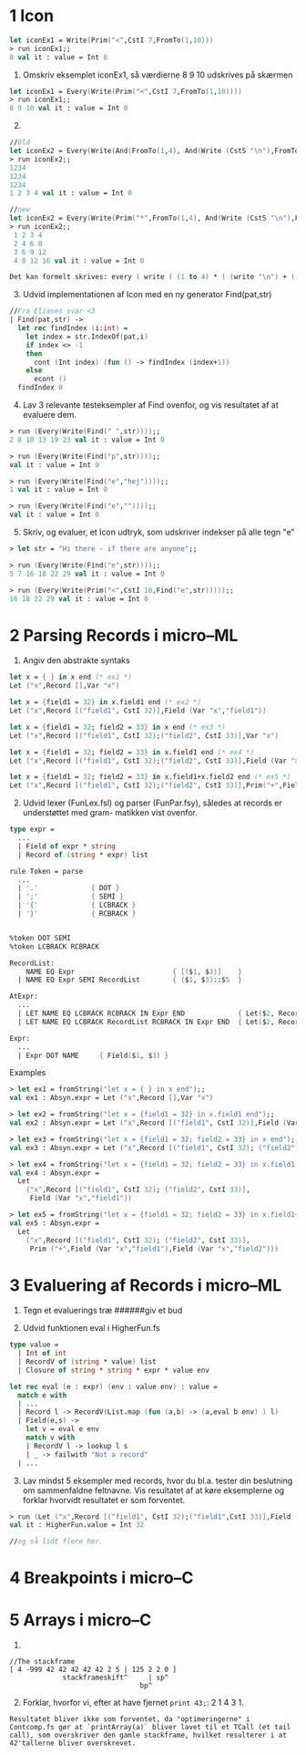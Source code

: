 # 1 Icon

```fsharp
let iconEx1 = Write(Prim("<",CstI 7,FromTo(1,10)))
> run iconEx1;;
8 val it : value = Int 8
```

1) Omskriv eksemplet iconEx1, så værdierne 8 9 10 udskrives på skærmen
```fsharp
let iconEx1 = Every(Write(Prim("<",CstI 7,FromTo(1,10))))
> run iconEx1;;
8 9 10 val it : value = Int 0
````

2) 
```fsharp
//Old
let iconEx2 = Every(Write(And(FromTo(1,4), And(Write (CstS "\n"),FromTo(1,4)))))
> run iconEx2;;
1234
1234
1234
1 2 3 4 val it : value = Int 0

//new
let iconEx2 = Every(Write(Prim("*",FromTo(1,4), And(Write (CstS "\n"),FromTo(1,4)))))
> run iconEx2;;
 1 2 3 4
 2 4 6 8
 3 6 9 12
 4 8 12 16 val it : value = Int 0

Det kan formelt skrives: every ( write ( (1 to 4) * ( (write "\n") + ( 1 to 4))))
```

3) Udvid implementationen af Icon med en ny generator Find(pat,str)
```fsharp
//Fra Eliases svar <3 
| Find(pat,str) ->
  let rec findIndex (i:int) =
    let index = str.IndexOf(pat,i) 
    if index <> -1
    then
      cont (Int index) (fun () -> findIndex (index+1))
    else
      econt ()
  findIndex 0   
```

4) Lav 3 relevante testeksempler af Find ovenfor, og vis resultatet af at evaluere dem.
```fsharp
> run (Every(Write(Find(" ",str))));;
2 8 10 13 19 23 val it : value = Int 0

> run (Every(Write(Find("p",str))));;
val it : value = Int 0

> run (Every(Write(Find("e","hej"))));;
1 val it : value = Int 0

> run (Every(Write(Find("e",""))));;
val it : value = Int 0
````

5) Skriv, og evaluer, et Icon udtryk, som udskriver indekser på alle tegn "e"
```fsharp
> let str = "Hi there - if there are anyone";;

> run (Every(Write(Find("e",str))));;
5 7 16 18 22 29 val it : value = Int 0

> run (Every(Write(Prim("<",CstI 10,Find("e",str)))));;
16 18 22 29 val it : value = Int 0
```

# 2 Parsing Records i micro–ML

1) Angiv den abstrakte syntaks
```fsharp
let x = { } in x end (* ex1 *)
Let ("x",Record [],Var "x")

let x = {field1 = 32} in x.field1 end (* ex2 *)
Let ("x",Record [("field1", CstI 32)],Field (Var "x","field1"))

let x = {field1 = 32; field2 = 33} in x end (* ex3 *)
Let ("x",Record [("field1", CstI 32);("field2", CstI 33)],Var "x")

let x = {field1 = 32; field2 = 33} in x.field1 end (* ex4 *)
Let ("x",Record [("field1", CstI 32);("field2", CstI 33)],Field (Var "x","field1"))

let x = {field1 = 32; field2 = 33} in x.field1+x.field2 end (* ex5 *)
Let ("x",Record [("field1", CstI 32);("field2", CstI 33)],Prim("+",Field (Var "x","field1"),Field (Var "x","field1")))
```

2) Udvid lexer (FunLex.fsl) og parser (FunPar.fsy), således at records er understøttet med gram-
matikken vist ovenfor.

```fsharp
type expr = 
  ...
  | Field of expr * string
  | Record of (string * expr) list
```

```fsharp
rule Token = parse
  ...
  | '.'             { DOT }
  | ';'             { SEMI }
  | '{'             { LCBRACK }
  | '}'             { RCBRACK }
```

```fsharp

%token DOT SEMI
%token LCBRACK RCBRACK

RecordList:
    NAME EQ Expr                        { [($1, $3)]    }
  | NAME EQ Expr SEMI RecordList        { ($1, $3)::$5  }

AtExpr:
  ...
  | LET NAME EQ LCBRACK RCBRACK IN Expr END             { Let($2, Record([]), $7) }
  | LET NAME EQ LCBRACK RecordList RCBRACK IN Expr END  { Let($2, Record($5), $8) }

Expr:
  ...
  | Expr DOT NAME     { Field($1, $3) }

```

Examples
```fsharp
> let ex1 = fromString("let x = { } in x end");;
val ex1 : Absyn.expr = Let ("x",Record [],Var "x")

> let ex2 = fromString("let x = {field1 = 32} in x.field1 end");;
val ex2 : Absyn.expr = Let ("x",Record [("field1", CstI 32)],Field (Var "x","field1"))

> let ex3 = fromString("let x = {field1 = 32; field2 = 33} in x end");;
val ex3 : Absyn.expr = Let ("x",Record [("field1", CstI 32); ("field2", CstI 33)],Var "x")

> let ex4 = fromString("let x = {field1 = 32; field2 = 33} in x.field1 end");;
val ex4 : Absyn.expr =
  Let
    ("x",Record [("field1", CstI 32); ("field2", CstI 33)],
     Field (Var "x","field1"))

> let ex5 = fromString("let x = {field1 = 32; field2 = 33} in x.field1+x.field2 end");;
val ex5 : Absyn.expr =
  Let
    ("x",Record [("field1", CstI 32); ("field2", CstI 33)],
     Prim ("+",Field (Var "x","field1"),Field (Var "x","field2")))
```

# 3 Evaluering af Records i micro–ML

1) Tegn et evaluerings træ
######giv et bud

2) Udvid funktionen eval i HigherFun.fs
```fsharp
type value =
  | Int of int
  | RecordV of (string * value) list
  | Closure of string * string * expr * value env

let rec eval (e : expr) (env : value env) : value =
  match e with
  | ...
  | Record l -> RecordV(List.map (fun (a,b) -> (a,eval b env) ) l)
  | Field(e,s) -> 
    let v = eval e env
    match v with
    | RecordV l -> lookup l s 
    | _ -> failwith "Not a record"
  | ...    
```

3) Lav mindst 5 eksempler med records, hvor du bl.a. tester din beslutning om sammenfaldne feltnavne. Vis resultatet af at køre eksemplerne og forklar hvorvidt resultatet er som forventet.
```fsharp
> run (Let ("x",Record [("field1", CstI 32);("field1",CstI 33)],Field (Var "x","field1")));;
val it : HigherFun.value = Int 32

//og så lidt flere her.
```

# 4 Breakpoints i micro–C  


# 5 Arrays i micro–C


1)
```
//The stackframe 
[ 4 -999 42 42 42 42 42 2 5 | 125 2 2 0 ]
             stackframeskift^     | sp^
                                bp^  
```

2) Forklar, hvorfor vi, efter at have fjernet `print 43;`: 2 1 4 3 1.
```
Resultatet bliver ikke som forventet, da "optimeringerne" i Contcomp.fs gør at `printArray(a)` bliver lavet til et TCall (et tail call), som overskriver den gamle stackframe, hvilket resulterer i at 42'tallerne bliver overskrevet.
```

